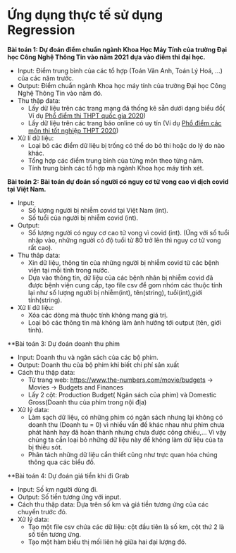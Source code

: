 # Ứng dụng thực tế sử dụng Regression

**Bài toán 1: Dự đoán điểm chuẩn ngành Khoa Học Máy Tính của trường Đại học Công Nghệ Thông Tin vào năm 2021 dựa vào điểm thi đại học.**
- Input: Điểm trung bình của các tổ hợp (Toán Văn Anh, Toán Lý Hoá, ...) của các năm trước.
- Output: Điểm chuẩn ngành Khoa học máy tính của trường Đại học Công Nghệ Thông Tin vào năm đó.
- Thu thập đata: 
  + Lấy dữ liệu trên các trang mạng đã thống kê sẵn dưới dạng biểu đồ( Ví dụ [Phổ điểm thi THPT quốc gia 2020](https://hoatieu.vn/pho-diem-thi-thpt-quoc-gia-203316#:~:text=sinh%20(kh%E1%BB%91i%20B)-,K%E1%BA%BFt%20qu%E1%BA%A3%20ph%C3%A2n%20t%C3%ADch%20%C4%91i%E1%BB%83m%20thi%20theo%20t%E1%BB%95%20h%E1%BB%A3p%203,%C4%91%E1%BA%A1t%20nh%E1%BA%A5t%20l%C3%A0%2022%20%C4%91i%E1%BB%83m.))
  + Lấy dữ liệu trên các trang báo online có uy tín (Ví dụ [Phổ điểm các môn thi tốt nghiệp THPT 2020](https://tuoitre.vn/pho-diem-cac-mon-thi-tot-nghiep-thpt-2020-tap-trung-o-khoang-5-5-7-5-diem-20200808195948919.htm))
- Xử lí dữ liệu:
  + Loại bỏ các điểm dữ liệu bị trống có thể do bỏ thi hoặc do lý do nào khác.
  + Tổng hợp các điểm trung bình của từng môn theo từng năm.
  + Tính trung bình các tổ hợp mà ngành Khoa học máy tính xét.

**Bài toán 2: Bài toán dự đoán số người có nguy cơ tử vong cao vì dịch covid tại Việt Nam.**
- Input:
  + Số lượng người bị nhiễm covid tại Việt Nam (int).
  + Số tuổi của người bị nhiễm covid (int).
- Output:
  + Số lượng người có nguy cơ cao tử vong vì covid (int). (Ứng với số tuổi nhập vào, những người có độ tuổi từ 80 trở lên thì nguy cơ tử vong rất cao).
- Thu thâp data:
  + Xin dữ liệu, thông tin của những người bị nhiễm covid từ các bệnh viện tại mỗi tỉnh trong nước.
  + Dựa vào thông tin, dữ liệu của các bệnh nhân bị nhiễm covid đã được bệnh viện cung cấp, tạo file csv để gom nhóm các thuộc tính lại như số lượng 
  người bị nhiễm(int), tên(string), tuổi(int),giới tính(string).
- Xử lí dữ liệu:
  + Xóa các dòng mà thuộc tính không mang giá trị.
  + Loại bỏ các thông tin mà không làm ảnh hưởng tới output (tên, giới tính).

**Bài toán 3: Dự đoán doanh thu phim
- Input: Doanh thu và ngân sách của các bộ phim.
- Output: Doanh thu của bộ phim khi biết chi phí sản xuất
- Cách thu thập data: 
  + Từ trang web: https://www.the-numbers.com/movie/budgets -> Movies -> Budgets and Finances
  + Lấy 2 cột: Production Budget( Ngân sách của phim) và Domestic Gross(Doanh thu của phim trong nội địa)
- Xử lý data: 
	+ Làm sạch dữ liệu, có những phim có ngân sách nhưng lại không có doanh thu (Doanh tu = 0) vì nhiều vấn đề khác nhau như phim chưa phát hành hay đã hoàn thành nhưng chưa được công chiếu,… Vì vậy chúng ta cần loại bỏ những dữ liệu này để không làm dữ liệu của ta bị thiếu sót.
	+ Phân tách những dữ liệu cần thiết cũng như trực quan hóa chúng thông qua các biểu đồ.

**Bài toán 4: Dự đoán giá tiền khi đi Grab
- Input: Số km người dùng đi.
- Output: Số tiền tương ứng với input.
- Cách thu thập data: Dựa trên số km và giá tiền tương ứng của các chuyến trước đó.
- Xử lý data: 
	+ Tạo một file csv chứa các dữ liệu: cột đầu tiên là số km, cột thứ 2 là số tiền tương ứng.
	+ Tạo một hàm biểu thị mối liên hệ giữa hai đại lượng đó.

